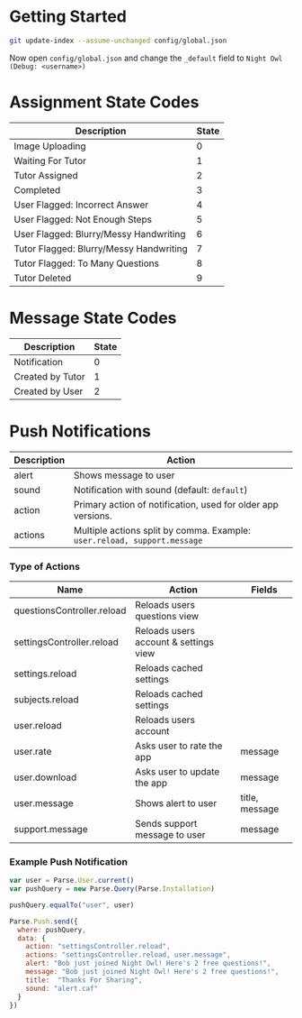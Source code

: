 # Getting Started

``` bash
git update-index --assume-unchanged config/global.json
```

Now open `config/global.json` and change the `_default` field to
`Night Owl (Debug: <username>)`

# Assignment State Codes

| Description                             | State |
|-----------------------------------------|-------|
| Image Uploading                         | 0     |
| Waiting For Tutor                       | 1     |
| Tutor Assigned                          | 2     |
| Completed                               | 3     |
| User Flagged: Incorrect Answer          | 4     |
| User Flagged: Not Enough Steps          | 5     |
| User Flagged: Blurry/Messy Handwriting  | 6     |
| Tutor Flagged: Blurry/Messy Handwriting | 7     |
| Tutor Flagged: To Many Questions        | 8     |
| Tutor Deleted                           | 9     |

# Message State Codes

| Description       | State |
|-------------------|-------|
| Notification      | 0     |
| Created by Tutor  | 1     |
| Created by User   | 2     |

# Push Notifications

| Description  | Action                                       |
|--------------|----------------------------------------------|
| alert        | Shows message to user                        |
| sound        | Notification with sound (default: `default`) |
| action       | Primary action of notification, used for older app versions. |
| actions       | Multiple actions split by comma. Example: `user.reload, support.message` |

### Type of Actions

| Name                         | Action                                         | Fields             |
|------------------------------|------------------------------------------------|--------------------|
| questionsController.reload   | Reloads users questions view                   |                    |
| settingsController.reload    | Reloads users account & settings view          |                    |
| settings.reload              | Reloads cached settings                        |                    |
| subjects.reload              | Reloads cached settings                        |                    |
| user.reload                  | Reloads users account                          |                    |
| user.rate                    | Asks user to rate the app                      | message            |
| user.download                | Asks user to update the app                    | message            |
| user.message                 | Shows alert to user                            | title, message     |
| support.message              | Sends support message to user                  | message            |

### Example Push Notification

``` javascript
var user = Parse.User.current()
var pushQuery = new Parse.Query(Parse.Installation)

pushQuery.equalTo("user", user)

Parse.Push.send({
  where: pushQuery,
  data: {
    action: "settingsController.reload",
    actions: "settingsController.reload, user.message",
    alert: "Bob just joined Night Owl! Here's 2 free questions!",
    message: "Bob just joined Night Owl! Here's 2 free questions!",
    title:  "Thanks For Sharing",
    sound: "alert.caf"
  }
})
```
